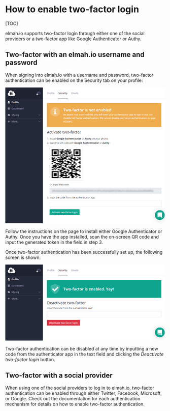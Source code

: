 # How to enable two-factor login

[TOC]

elmah.io supports two-factor login through either one of the social providers or a two-factor app like Google Authenticator or Authy.

## Two-factor with an elmah.io username and password

When signing into elmah.io with a username and password, two-factor authentication can be enabled on the Security tab on your profile:

![Enable two-factor](images/enable-two-factor.png)

Follow the instructions on the page to install either Google Authenticator or Authy. Once you have the app installed, scan the on-screen QR code and input the generated token in the field in step 3.

Once two-factor authentication has been successfully set up, the following screen is shown:

![Two-factor enabled](images/two-factor-enabled.png)

Two-factor authentication can be disabled at any time by inputting a new code from the authenticator app in the text field and clicking the *Deactivate two-factor login* button.

## Two-factor with a social provider

When using one of the social providers to log in to elmah.io, two-factor authentication can be enabled through either Twitter, Facebook, Microsoft, or Google. Check out the documentation for each authentication mechanism for details on how to enable two-factor authentication.